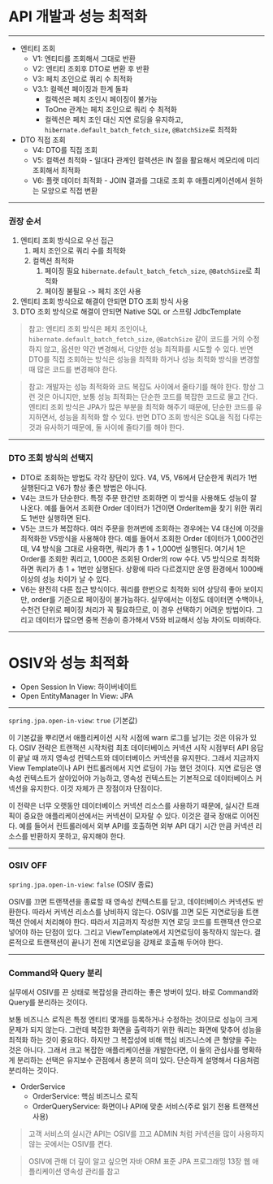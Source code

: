 # API 개발과 성능 최적화
***
* 엔티티 조회
  * V1: 엔티티를 조회해서 그대로 반환
  * V2: 엔티티 조회후 DTO로 변환 후 반환
  * V3: 페치 조인으로 쿼리 수 최적화
  * V3.1: 컬렉션 페이징과 한계 돌파
    * 컬렉션은 페치 조인시 페이징이 불가능
    * ToOne 관계는 페치 조인으로 쿼리 수 최적화
    * 컬렉션은 페치 조인 대신 지연 로딩을 유지하고, `hibernate.default_batch_fetch_size`, `@BatchSize`로 최적화
* DTO 직접 조회
  * V4: DTO를 직접 조회
  * V5: 컬렉션 최적화 - 일대다 관계인 컬렉션은 IN 절을 활요해서 메모리에 미리 조회해서 최적화
  * V6: 플랫 데이터 최적화 - JOIN 결과를 그대로 조회 후 애플리케이션에서 원하는 모양으로 직접 변환
***
### 권장 순서
1. 엔티티 조회 방식으로 우선 접근
   1. 페치 조인으로 쿼리 수를 최적화
   2. 컬렉션 최적화
      1. 페이징 필요 `hibernate.default_batch_fetch_size`, `@BatchSize`로 최적화
      2. 페이징 불필요 -> 페치 조인 사용
2. 엔티티 조회 방식으로 해결이 안되면 DTO 조회 방식 사용
3. DTO 조회 방식으로 해결이 안되면 Native SQL or 스프링 JdbcTemplate

> 참고: 엔티티 조회 방식은 페치 조인이나, 
> `hibernate.default_batch_fetch_size`, `@BatchSize` 같이 코드를 거의 수정하지 않고, 
> 옵션만 약간 변경해서, 다양한 성능 최적화를 시도할 수 있다. 반면 DTO를 직접 조회하는 방식은 성능을 최적화 하거나 성능 최적화 방식을 변경할 때 많은 코드를 변경해야 한다.

> 참고: 개발자는 성능 최적화와 코드 복잡도 사이에서 줄타기를 해야 한다. 항상 그런 것은 아니지만, 보통 성능 최적화는 단순한 코드를 복잡한 코드로 몰고 간다.
> 엔티티 조회 방식은 JPA가 많은 부분을 최적화 해주기 때문에, 단순한 코드를 유지하면서, 성능을 최적화 할 수 있다.
> 반면 DTO 조회 방식은 SQL을 직접 다루는 것과 유사하기 때문에, 둘 사이에 줄타기를 해야 한다.
***
### DTO 조회 방식의 선택지
* DTO로 조회하는 방법도 각각 장단이 있다. V4, V5, V6에서 단순한게 쿼리가 1번 실행된다고 V6가 항상 좋은 방법은 아니다.
* V4는 코드가 단순한다. 특정 주문 한건만 조회하면 이 방식을 사용해도 성능이 잘 나온다. 예를 들어서 조회한 Order 데이터가 1건이면 OrderItem을 찾기 위한 쿼리도 1번만 실행하면 된다.
* V5는 코드가 복잡하다. 여러 주문을 한꺼번에 조회하는 경우에는 V4 대신에 이것을 최적화한 V5방식을 사용해야 한다. 
예를 들어서 조회한 Order 데이터가 1,000건인데, V4 방식을 그대로 사용하면, 쿼리가 총 1 + 1,000번 실행된다. 여기서 1은 Order를 조회한 쿼리고, 1,000은 조회된 Order의 row 수다.
V5 방식으로 최적화 하면 쿼리가 총 1 + 1번만 실행된다. 상황에 따라 다르겠지만 운영 환경에서 1000배 이상의 성능 차이가 날 수 있다.
* V6는 완전히 다른 접근 방식이다. 쿼리를 한번으로 최적화 되어 상당히 좋아 보이지만, order를 기준으로 페이징이 불가능하다. 실무에서는 이정도 데이터면 수백이나, 수천건 단위로 페이징 처리가 꼭 필요하므로,
이 경우 선택하기 어려운 방법이다. 그리고 데이터가 많으면 중복 전송이 증가해서 V5와 비교해서 성능 차이도 미비하다.
***
# OSIV와 성능 최적화
* Open Session In View: 하이버네이트
* Open EntityManager In View: JPA
***
`spring.jpa.open-in-view`: `true` (기본값)

이 기본값을 뿌리면서 애플리케이션 시작 시점에 warn 로그를 남기는 것은 이유가 있다.
OSIV 전략은 트랜잭션 시작처럼 최초 데이터베이스 커넥션 시작 시점부터 API 응답이 끝날 때 까지 영속성 컨텍스트와 데이터베이스 커넥션을 유지한다.
그래서 지금까지 View Template이나 API 컨트롤러에서 지연 로딩이 가능 했던 것이다.
지연 로딩은 영속성 컨텍스트가 살아있어야 가능하고, 영속성 컨텍스트는 기본적으로 데이터베이스 커넥션을 유지한다. 이것 자체가 큰 장점이자 단점이다.

이 전략은 너무 오랫동안 데이터베이스 커넥션 리소스를 사용하기 때문에, 실시간 트래픽이 중요한 애플리케이션에서는 커넥션이 모자랄 수 있다. 이것은 결국 장애로 이어진다.
예를 들어서 컨트롤러에서 외부 API를 호출하면 외부 API 대기 시간 만큼 커넥션 리소스를 반환하지 못하고, 유지해야 한다.
***
### OSIV OFF
`spring.jpa.open-in-view`: `false` (OSIV 종료)

OSIV를 끄면 트랜잭션을 종료할 때 영속성 컨텍스트를 닫고, 데이터베이스 커넥션도 반환한다. 따라서 커넥션 리소스를 낭비하지 않는다.
OSIV를 끄면 모든 지연로딩을 트랜잭션 안에서 처리해야 한다. 따라서 지금까지 작성한 지연 로딩 코드를 트랜잭션 안으로 넣어야 하는 단점이 있다.
그리고 ViewTemplate에서 지연로딩이 동작하지 않는다. 결론적으로 트랜잭션이 끝나기 전에 지연로딩을 강제로 호출해 두어야 한다.
***
### Command와 Query 분리
실무에서 OSIV를 끈 상태로 복잡성을 관리하는 좋은 방버이 있다. 바로 Command와 Query를 분리하는 것이다.

보통 비즈니스 로직은 특정 엔티티 몇개를 등록하거나 수정하는 것이므로 성능이 크게 문제가 되지 않는다.
그런데 복잡한 화면을 출력하기 위한 쿼리는 화면에 맞추어 성능을 최적화 하는 것이 중요하다. 하지만 그 복잡성에 비해 핵심 비즈니스에 큰 형양을 주는 것은 아니다.
그래서 크고 복잡한 애플리케이션을 개발한다면, 이 둘의 관심사를 명확하게 분리하는 선택은 유지보수 관점에서 충분히 의미 있다. 단순하게 설명해서 다음처럼 분리하는 것이다.

* OrderService
  * OrderService: 핵심 비즈니스 로직
  * OrderQueryService: 화면이나 API에 맞춘 서비스(주로 읽기 전용 트랜잭션 사용)

> 고객 서비스의 실시간 API는 OSIV를 끄고 ADMIN 처럼 커넥션을 많이 사용하지 않는 곳에서는 OSIV를 켠다.

> OSIV에 관해 더 깊이 알고 싶으면 자바 ORM 표준 JPA 프로그래밍 13장 웹 애플리케이션 영속성 관리를 참고
